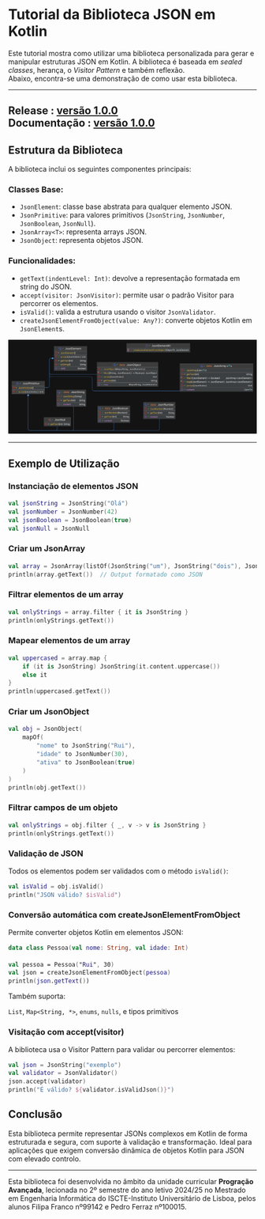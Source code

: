 # Tutorial da Biblioteca JSON em Kotlin

Este tutorial mostra como utilizar uma biblioteca personalizada para gerar e manipular estruturas JSON em Kotlin. A biblioteca é baseada em *sealed classes*, herança, o *Visitor Pattern* e também reflexão. \
Abaixo, encontra-se uma demonstração de como usar esta biblioteca.

---
**Release** : [versão 1.0.0](out/artifacts/json_lib/PA.jar)\
**Documentação** : [versão 1.0.0](docs/dokka/html/index.html)
---

## Estrutura da Biblioteca

A biblioteca inclui os seguintes componentes principais:

### Classes Base:

* `JsonElement`: classe base abstrata para qualquer elemento JSON.
* `JsonPrimitive`: para valores primitivos (`JsonString`, `JsonNumber`, `JsonBoolean`, `JsonNull`).
* `JsonArray<T>`: representa arrays JSON.
* `JsonObject`: representa objetos JSON.

### Funcionalidades:

* `getText(indentLevel: Int)`: devolve a representação formatada em string do JSON.
* `accept(visitor: JsonVisitor)`: permite usar o padrão Visitor para percorrer os elementos.
* `isValid()`: valida a estrutura usando o visitor `JsonValidator`.
* `createJsonElementFromObject(value: Any?)`: converte objetos Kotlin em `JsonElement`s.

![UML Diagram](JsonElement.png)

---

## Exemplo de Utilização
### Instanciação de elementos JSON
```kotlin
val jsonString = JsonString("Olá")
val jsonNumber = JsonNumber(42)
val jsonBoolean = JsonBoolean(true)
val jsonNull = JsonNull
```

### Criar um JsonArray
```kotlin
val array = JsonArray(listOf(JsonString("um"), JsonString("dois"), JsonNumber(3)))
println(array.getText())  // Output formatado como JSON
```

### Filtrar elementos de um array
```kotlin
val onlyStrings = array.filter { it is JsonString }
println(onlyStrings.getText())
```

### Mapear elementos de um array
```kotlin
val uppercased = array.map {
    if (it is JsonString) JsonString(it.content.uppercase())
    else it
}
println(uppercased.getText())
```

### Criar um JsonObject
```kotlin
val obj = JsonObject(
    mapOf(
        "nome" to JsonString("Rui"),
        "idade" to JsonNumber(30),
        "ativa" to JsonBoolean(true)
    )
)
println(obj.getText())
```

### Filtrar campos de um objeto
```kotlin
val onlyStrings = obj.filter { _, v -> v is JsonString }
println(onlyStrings.getText())
```

### Validação de JSON
Todos os elementos podem ser validados com o método `isValid()`:
```kotlin
val isValid = obj.isValid()
println("JSON válido? $isValid")
```

### Conversão automática com createJsonElementFromObject
Permite converter objetos Kotlin em elementos JSON:

```kotlin
data class Pessoa(val nome: String, val idade: Int)

val pessoa = Pessoa("Rui", 30)
val json = createJsonElementFromObject(pessoa)
println(json.getText())
```

Também suporta:

`List`, `Map<String, *>`, `enums`, `nulls`, e tipos primitivos

### Visitação com accept(visitor)
A biblioteca usa o Visitor Pattern para validar ou percorrer elementos:

```kotlin
val json = JsonString("exemplo")
val validator = JsonValidator()
json.accept(validator)
println("É válido? ${validator.isValidJson()}")
```

## Conclusão

Esta biblioteca permite representar JSONs complexos em Kotlin de forma estruturada e segura, com suporte à validação e transformação. Ideal para aplicações que exigem conversão dinâmica de objetos Kotlin para JSON com elevado controlo.

---

Esta biblioteca foi desenvolvida no âmbito da unidade curricular **Progração Avançada**, lecionada no 2º semestre do ano letivo 2024/25 no Mestrado em Engenharia Informática do ISCTE-Instituto Universitário de Lisboa, pelos alunos Filipa Franco nº99142 e Pedro Ferraz nº100015.